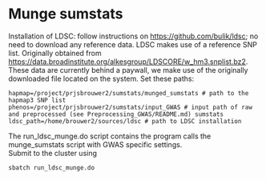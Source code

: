 # Munge sumstats

Installation of LDSC: follow instructions on https://github.com/bulik/ldsc; no need to download any reference data.
LDSC makes use of a reference SNP list. Originally obtained from https://data.broadinstitute.org/alkesgroup/LDSCORE/w_hm3.snplist.bz2. These data are currently behind a paywall, we make use of the originally downloaded file located on the system. Set these paths:

```
hapmap=/project/prjsbrouwer2/sumstats/munged_sumstats # path to the hapmap3 SNP list
phenos=/project/prjsbrouwer2/sumstats/input_GWAS # input path of raw and preprocessed (see Preprocessing_GWAS/README.md) sumstats
ldsc_path=/home/brouwer2/sources/ldsc # path to LDSC installation
```

The run_ldsc_munge.do script contains the program calls the munge_sumstats script with GWAS specific settings.  
Submit to the cluster using 

```
sbatch run_ldsc_munge.do
```


